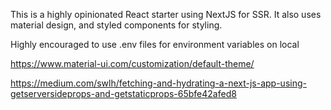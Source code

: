 This is a highly opinionated React starter using NextJS for SSR.
It also uses material design, and styled components for styling.

Highly encouraged to use .env files for environment variables on local

https://www.material-ui.com/customization/default-theme/

https://medium.com/swlh/fetching-and-hydrating-a-next-js-app-using-getserversideprops-and-getstaticprops-65bfe42afed8